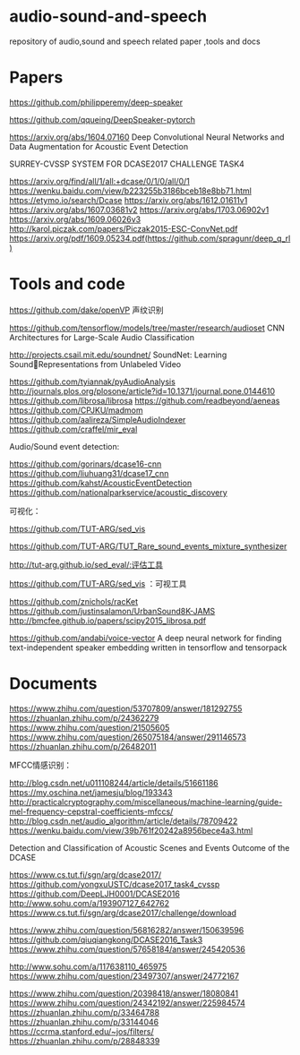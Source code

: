 # audio-sound-and-speech
repository  of audio,sound and speech related paper ,tools and docs


# Papers
https://github.com/philipperemy/deep-speaker

https://github.com/qqueing/DeepSpeaker-pytorch

https://arxiv.org/abs/1604.07160 Deep Convolutional Neural Networks and Data Augmentation for Acoustic Event Detection

SURREY-CVSSP SYSTEM FOR DCASE2017 CHALLENGE TASK4

https://arxiv.org/find/all/1/all:+dcase/0/1/0/all/0/1
https://wenku.baidu.com/view/b223255b3186bceb18e8bb71.html
https://etymo.io/search/Dcase
https://arxiv.org/abs/1612.01611v1
https://arxiv.org/abs/1607.03681v2
https://arxiv.org/abs/1703.06902v1
https://arxiv.org/abs/1609.06026v3
http://karol.piczak.com/papers/Piczak2015-ESC-ConvNet.pdf
https://arxiv.org/pdf/1609.05234.pdf(https://github.com/spragunr/deep_q_rl)


# Tools and code
https://github.com/dake/openVP 声纹识别

https://github.com/tensorflow/models/tree/master/research/audioset CNN Architectures for Large-Scale Audio Classification

http://projects.csail.mit.edu/soundnet/ SoundNet: Learning SoundRepresentations from Unlabeled Video

https://github.com/tyiannak/pyAudioAnalysis
http://journals.plos.org/plosone/article?id=10.1371/journal.pone.0144610
https://github.com/librosa/librosa
https://github.com/readbeyond/aeneas
https://github.com/CPJKU/madmom
https://github.com/aalireza/SimpleAudioIndexer
https://github.com/craffel/mir_eval

Audio/Sound event detection:

https://github.com/gorinars/dcase16-cnn
https://github.com/liuhuang31/dcase17_cnn
https://github.com/kahst/AcousticEventDetection
https://github.com/nationalparkservice/acoustic_discovery

可视化：

https://github.com/TUT-ARG/sed_vis

https://github.com/TUT-ARG/TUT_Rare_sound_events_mixture_synthesizer

http://tut-arg.github.io/sed_eval/:评估工具

https://github.com/TUT-ARG/sed_vis ：可视工具

https://github.com/znichols/racKet
https://github.com/justinsalamon/UrbanSound8K-JAMS
http://bmcfee.github.io/papers/scipy2015_librosa.pdf

https://github.com/andabi/voice-vector  A deep neural network for finding text-independent speaker embedding written in tensorflow and tensorpack



# Documents

https://www.zhihu.com/question/53707809/answer/181292755
https://zhuanlan.zhihu.com/p/24362279
https://www.zhihu.com/question/21505605
https://www.zhihu.com/question/265075184/answer/291146573
https://zhuanlan.zhihu.com/p/26482011

MFCC情感识别：

http://blog.csdn.net/u011108244/article/details/51661186
https://my.oschina.net/jamesju/blog/193343
http://practicalcryptography.com/miscellaneous/machine-learning/guide-mel-frequency-cepstral-coefficients-mfccs/
http://blog.csdn.net/audio_algorithm/article/details/78709422
https://wenku.baidu.com/view/39b761f20242a8956bece4a3.html

Detection and Classification of Acoustic Scenes and Events Outcome of the DCASE

https://www.cs.tut.fi/sgn/arg/dcase2017/
https://github.com/yongxuUSTC/dcase2017_task4_cvssp
https://github.com/DeepLJH0001/DCASE2016
http://www.sohu.com/a/193907127_642762
https://www.cs.tut.fi/sgn/arg/dcase2017/challenge/download

https://www.zhihu.com/question/56816282/answer/150639596
https://github.com/qiuqiangkong/DCASE2016_Task3
https://www.zhihu.com/question/57658184/answer/245420536


http://www.sohu.com/a/117638110_465975
https://www.zhihu.com/question/23497307/answer/24772167

https://www.zhihu.com/question/20398418/answer/18080841
https://www.zhihu.com/question/24342192/answer/225984574
https://zhuanlan.zhihu.com/p/33464788
https://zhuanlan.zhihu.com/p/33144046
https://ccrma.stanford.edu/~jos/filters/
https://zhuanlan.zhihu.com/p/28848339

